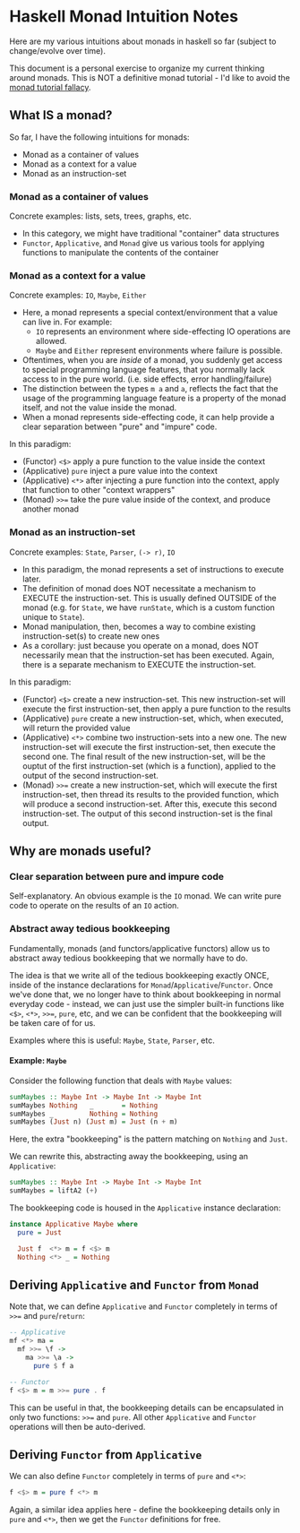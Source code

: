 # Haskell Monad Intuition Notes

Here are my various intuitions about monads in haskell so far (subject to change/evolve over time).

This document is a personal exercise to organize my current thinking around monads.
This is NOT a definitive monad tutorial - I'd like to avoid the 
[monad tutorial fallacy](https://byorgey.wordpress.com/2009/01/12/abstraction-intuition-and-the-monad-tutorial-fallacy/).

## What IS a monad?
So far, I have the following intuitions for monads:
- Monad as a container of values
- Monad as a context for a value
- Monad as an instruction-set

### Monad as a container of values
Concrete examples: lists, sets, trees, graphs, etc.

- In this category, we might have traditional "container" data structures
- `Functor`, `Applicative`, and `Monad` give us various tools for applying functions to manipulate the contents of the container

### Monad as a context for a value
Concrete examples: `IO`, `Maybe`, `Either`

- Here, a monad represents a special context/environment that a value can live in. For example:
  - `IO` represents an environment where side-effecting IO operations are allowed.
  - `Maybe` and `Either` represent environments where failure is possible.
- Oftentimes, when you are _inside_ of a monad, you suddenly get access to special programming language features, that you normally lack access to in
the pure world. (i.e. side effects, error handling/failure)
- The distinction between the types `m a` and `a`, reflects the fact that the usage of the programming language feature is a property of the monad itself,
and not the value inside the monad.
- When a monad represents side-effecting code, it can help provide a clear separation between "pure" and "impure" code.

In this paradigm:
- (Functor) `<$>` apply a pure function to the value inside the context
- (Applicative) `pure` inject a pure value into the context
- (Applicative) `<*>` after injecting a pure function into the context, apply that function to other "context wrappers"
- (Monad) `>>=` take the pure value inside of the context, and produce another monad

### Monad as an instruction-set
Concrete examples: `State`, `Parser`, `(-> r)`, `IO`

- In this paradigm, the monad represents a set of instructions to execute later.
- The definition of monad does NOT necessitate a mechanism to EXECUTE the instruction-set. This is usually defined OUTSIDE of the monad (e.g. for `State`, we have `runState`, which is a custom function unique to `State`).
- Monad manipulation, then, becomes a way to combine existing instruction-set(s) to create new ones
- As a corollary: just because you operate on a monad, does NOT necessarily mean that the instruction-set has been executed. Again, there is a separate mechanism to EXECUTE the instruction-set.

In this paradigm:
- (Functor) `<$>` create a new instruction-set. This new instruction-set will execute the first instruction-set, then apply a pure function to the results
- (Applicative) `pure` create a new instruction-set, which, when executed, will return the provided value
- (Applicative) `<*>` combine two instruction-sets into a new one. The new instruction-set will execute the first instruction-set, then execute the second one.  The final result of the new instruction-set, will be the ouptut of the first instruction-set (which is a function), applied to the output of the second instruction-set.
- (Monad) `>>=` create a new instruction-set, which will execute the first instruction-set, then thread its results to the provided function, which will produce a second instruction-set. After this, execute this second instruction-set. The output of this second instruction-set is the final output.

## Why are monads useful?

### Clear separation between pure and impure code
Self-explanatory. An obvious example is the `IO` monad. We can write pure code to operate on the results of an `IO` action.

### Abstract away tedious bookkeeping
Fundamentally, monads (and functors/applicative functors) allow us to abstract away tedious bookkeeping that we normally have to do.

The idea is that we write all of the tedious bookkeeping exactly ONCE, inside of the instance declarations for `Monad`/`Applicative`/`Functor`.
Once we've done that, we no longer have to think about bookkeeping in normal everyday code - instead, we can just use the simpler built-in functions like
`<$>`, `<*>`, `>>=`, `pure`, etc, and we can be confident that the bookkeeping will be taken care of for us.

Examples where this is useful: `Maybe`, `State`, `Parser`, etc.

#### Example: `Maybe`
Consider the following function that deals with `Maybe` values:
```haskell
sumMaybes :: Maybe Int -> Maybe Int -> Maybe Int
sumMaybes Nothing   _       = Nothing
sumMaybes _         Nothing = Nothing
sumMaybes (Just n) (Just m) = Just (n + m)
```

Here, the extra "bookkeeping" is the pattern matching on `Nothing` and `Just`.

We can rewrite this, abstracting away the bookkeeping, using an `Applicative`:
```haskell
sumMaybes :: Maybe Int -> Maybe Int -> Maybe Int
sumMaybes = liftA2 (+)
```

The bookkeeping code is housed in the `Applicative` instance declaration:
```haskell
instance Applicative Maybe where
  pure = Just

  Just f  <*> m = f <$> m
  Nothing <*> _ = Nothing
```

## Deriving `Applicative` and `Functor` from `Monad`
Note that, we can define `Applicative` and `Functor` completely in terms of `>>=` and `pure`/`return`:
```haskell
-- Applicative
mf <*> ma =
  mf >>= \f ->
    ma >>= \a ->
      pure $ f a

-- Functor
f <$> m = m >>= pure . f
```

This can be useful in that, the bookkeeping details can be encapsulated in only two functions: `>>=` and `pure`. All other `Applicative` and `Functor`
operations will then be auto-derived.

## Deriving `Functor` from `Applicative`
We can also define `Functor` completely in terms of `pure` and `<*>`:
```haskell
f <$> m = pure f <*> m
```

Again, a similar idea applies here - define the bookkeeping details only in `pure` and `<*>`, then we get the `Functor` definitions for free.

